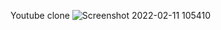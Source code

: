 Youtube clone
![Screenshot 2022-02-11 105410](https://user-images.githubusercontent.com/84177297/153541971-d2662d60-f038-47f9-8e10-bba1afdbf047.png)
